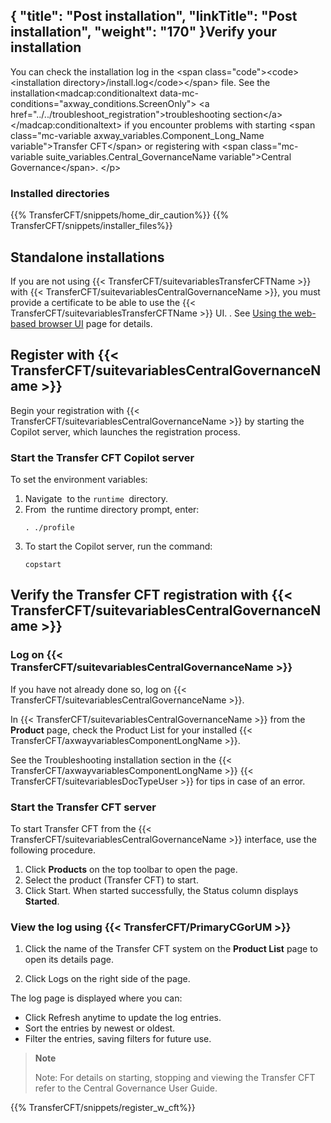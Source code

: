 {
    "title": "Post installation",
    "linkTitle": "Post installation",
    "weight": "170"
}Verify your installation
------------------------

You can check the installation log in the &lt;span class="code"&gt;&lt;code&gt;&lt;installation directory&gt;/install.log&lt;/code&gt;&lt;/span&gt; file. See the installation&lt;madcap:conditionaltext data-mc-conditions="axway_conditions.ScreenOnly"&gt; &lt;a href="../../troubleshoot_registration"&gt;troubleshooting section&lt;/a&gt;&lt;/madcap:conditionaltext&gt; if you encounter problems with starting &lt;span class="mc-variable axway_variables.Component_Long_Name variable"&gt;Transfer CFT&lt;/span&gt; or registering with &lt;span class="mc-variable suite_variables.Central_GovernanceName variable"&gt;Central Governance&lt;/span&gt;.
&lt;/p&gt;

### Installed directories

{{% TransferCFT/snippets/home_dir_caution%}}
{{% TransferCFT/snippets/installer_files%}}

Standalone installations
------------------------

If you are not using {{< TransferCFT/suitevariablesTransferCFTName  >}} with {{< TransferCFT/suitevariablesCentralGovernanceName  >}}, you must provide a certificate to be able to use the {{< TransferCFT/suitevariablesTransferCFTName  >}} UI. . See [Using the web-based browser UI](../../../../c_intro_userinterfaces/web_copilot_ui#Connect2) page for details.

Register with {{< TransferCFT/suitevariablesCentralGovernanceName  >}}
---------------------------------------------------------------------------

Begin your registration with {{< TransferCFT/suitevariablesCentralGovernanceName  >}} by starting the Copilot server, which launches the registration process.

### Start the Transfer CFT Copilot server

To set the environment variables:

1. Navigate  to the `runtime `directory.
1. From  the runtime directory prompt, enter:  
    ```
    . ./profile
    ```
1. To start the Copilot server, run the command:
    ```
    copstart
    ```

<span id="Verify"></span>

Verify the Transfer CFT registration with {{< TransferCFT/suitevariablesCentralGovernanceName  >}}
-------------------------------------------------------------------------------------------------------

### Log on {{< TransferCFT/suitevariablesCentralGovernanceName  >}}

If you have not already done so, log on {{< TransferCFT/suitevariablesCentralGovernanceName  >}}.

In {{< TransferCFT/suitevariablesCentralGovernanceName  >}} from the **Product** page, check the Product List for your installed {{< TransferCFT/axwayvariablesComponentLongName  >}}.

See the Troubleshooting installation section in the {{< TransferCFT/axwayvariablesComponentLongName  >}} {{< TransferCFT/suitevariablesDocTypeUser  >}} for tips in case of an error.

### Start the Transfer CFT server

To start Transfer CFT from the {{< TransferCFT/suitevariablesCentralGovernanceName  >}} interface, use the following procedure.

1. Click **Products** on the top toolbar to open the page.
1. Select the product (Transfer CFT) to start.
1. Click Start. When started successfully, the Status column displays **Started**.

### View the log using {{< TransferCFT/PrimaryCGorUM  >}}

1. Click the name of the Transfer CFT system on the **Product List** page to open its details page.

2. Click Logs on the right side of the page.

The log page is displayed where you can:

- Click Refresh anytime to update the log entries.
- Sort the entries by newest or oldest.
- Filter the entries, saving filters for future use.

> **Note**
>
> Note: For details on starting, stopping and viewing the Transfer CFT refer to the Central Governance User Guide.

{{% TransferCFT/snippets/register_w_cft%}}
